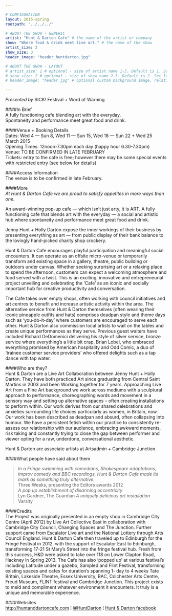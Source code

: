 ```yaml
---

# CONFIGURATION
layout: 2015-spring
rootpath: "../../../"

# ABOUT THE SHOW - GENERIC
artist: "Hunt & Darton Cafe" # the name of the artist or company
show: "Where food & drink meet live art." # the name of the show
artist_size: 2
show_size: 3
header_image: "header_huntdarton.jpg"

# ABOUT THE SHOW - LAYOUT
# artist_size: 1 # optional - size of artist name 1-5. Default is 1. Set longer names to lower values
# show_size: 2 # optional - size of show name 2-5. Default is 2. Set longer names to lower values
# header_image: "header.jpg" # optional custom background image, relative to current page

---
```

*Presented by* SICK! Festival + Word of Warning         
           
####In Brief     
A fully functioning cafe blending art with the everyday.<br>Spontaneity and performance meet great food and drink.       
                      
####Venue + Booking Details      
Dates: Wed 4 — Sun 8, Wed 11 — Sun 15, Wed 18 — Sun 22 + Wed 25 March 2015              
Opening Times: 12noon-7.30pm each day (happy hour 6.30-7.30pm)       
Venue: TO BE CONFIRMED IN LATE FEBRUARY         
Tickets: entry to the cafe is free; however there may be some special events with restricted entry (see below for details)             

####Access Information      
The venue is to be confirmed in late February.             
           
####More   
*At Hunt & Darton Cafe we are proud to satisfy appetites in more ways than one.*                   
                      
An award-winning pop-up cafe — which isn’t just arty, it is ART. A fully functioning cafe that blends art with the everyday — a social and artistic hub where spontaneity and performance meet great food and drink.           
           
Jenny Hunt + Holly Darton expose the inner workings of their business by presenting everything as art — from public display of their bank balance to the lovingly hand-picked charity shop crockery.

Hunt & Darton Cafe encourages playful participation and meaningful social encounters. It can operate as an offsite micro-venue or temporarily transform and existing space in a gallery, theatre, public building or outdoors under canvas. Whether seeking surprising art or a relaxing place to spend the afternoon, customers can expect a welcoming atmosphere and food served with a twist. This is an exciting, innovative and entrepreneurial project unveiling and celebrating the ‘Cafe’ as an iconic and socially important hub for creative productivity and conversation. 

The Cafe takes over empty shops, often working with council initiatives and art centres to benefit and increase artistic activity within the area. The alternative service from Hunt & Darton themselves (often wearing their iconic pineapple outfits and hats) comprises deadpan style and theme days such as ‘you-do-it-day’ where customers are encouraged to serve each other. Hunt & Darton also commission local artists to wait on the tables and create unique performances as they serve. Previous guest waiters have included Richard DeDomenici delivering his style of silver service, bronze service where everything’s a little bit crap, Brian Lobel, who embraced everything promised by American hospitality and Odd Comic, a duo of ‘trainee customer service providers’ who offered delights such as a tap dance with tap water.
                      
####Who are they?                
Hunt & Darton are a Live Art Collaboration between Jenny Hunt + Holly Darton. They have both practiced Art since graduating from Central Saint Martins in 2003 and been Working together for 7 years. Approaching Live Art from a Fine Art background we work across mediums with a sculptural approach to performance, choreographing words and movement in a sensory way and setting up alternative spaces – often creating installations to perform within. Our work derives from our shared celebrations and anxieties surrounding life choices particularly as women, in Britain, now. Our work has been described as deadpan and absurd, often collapsing into humour. We have a persistent fetish within our practice to consistently re-assess our relationship with our audience, embracing awkward moments, risk taking and constantly trying to close the gap between performer and viewer opting for a raw, underdone, conversational aesthetic.            
                      
Hunt & Darton are associate artists at Artsadmin + Cambridge Junction.
                      
####What people have said about them         
>*In a Fringe swimming with comedians, Shakespeare adaptations, improv comedy and BBC recordings, Hunt & Darton Cafe made its mark as something truly alternative.*<br>Three Weeks, presenting the Editors awards 2012           
>*A pop up establishment of disarming eccentricity*<br>Lyn Gardner, The Guardian
>*A uniquely delicious art installation*<br>Varsity               
           
####Credits    
The Project was originally presented in an empty shop in Cambridge City Centre (April 2012) by Live Art Collective East in collaboration with Cambridge City Council, Changing Spaces and The Junction. Further support came from Escalator Live art and the National Lottery through Arts Council England. Hunt & Darton Cafe then traveled up to Edinburgh for the Fringe Festival in 2012, with the support of Escalator East to Edinburgh, transforming 17-21 St Mary’s Street into the fringe festival hub. Fresh from this success, H&D were asked to take over 118 on Lower Clapton Road, Hackney in Spring 2013. The Cafe has also ‘popped up’ at various festival’s including Latitude under a gazebo, Sampled and Flint Festival, transforming existing spaces and cafes for duration’s spanning 1- day to 4 weeks Tate Britain, Lakeside Theatre, Essex University, BAC, Colchester Arts Centre, Freud Museum, FLINT festival and Cambridge Junction. This project exists to meld and compliment whatever environment it encounters. It truly is a unique and memorable experience.      
           
####Websites    
<http://huntanddartoncafe.com> ¦ [@HuntDarton](http://twitter.com/HuntDarton) ¦ [Hunt & Darton facebook](http://www.facebook.com/huntanddartoncafe)
